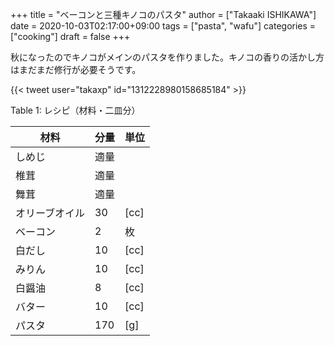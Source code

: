 +++
title = "ベーコンと三種キノコのパスタ"
author = ["Takaaki ISHIKAWA"]
date = 2020-10-03T02:17:00+09:00
tags = ["pasta", "wafu"]
categories = ["cooking"]
draft = false
+++

秋になったのでキノコがメインのパスタを作りました。キノコの香りの活かし方はまだまだ修行が必要そうです。  

{{< tweet user="takaxp" id="1312228980158685184" >}}  

<div class="table-caption">
  <span class="table-number">Table 1</span>:
  レシピ（材料・二皿分）
</div>

| 材料    | 分量 | 単位 |
|-------|----|----|
| しめじ  | 適量 |      |
| 椎茸    | 適量 |      |
| 舞茸    | 適量 |      |
| オリーブオイル | 30  | [cc] |
| ベーコン | 2   | 枚   |
| 白だし  | 10  | [cc] |
| みりん  | 10  | [cc] |
| 白醤油  | 8   | [cc] |
| バター  | 10  | [cc] |
| パスタ  | 170 | [g]  |